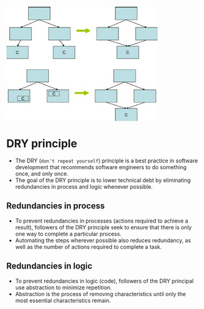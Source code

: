 
![img.png](../1_HLDDesignComponents/assests/dry_img.png)

# DRY principle
- The DRY (`don't repeat yourself`) principle is a best practice in software development that recommends software engineers to do something once, and only once.
- The goal of the DRY principle is to lower technical debt by eliminating redundancies in process and logic whenever possible.

## Redundancies in process
- To prevent redundancies in processes (actions required to achieve a result), followers of the DRY principle seek to ensure that there is only one way to complete a particular process. 
- Automating the steps wherever possible also reduces redundancy, as well as the number of actions required to complete a task.

## Redundancies in logic
- To prevent redundancies in logic (code), followers of the DRY principal use abstraction to minimize repetition. 
- Abstraction is the process of removing characteristics until only the most essential characteristics remain.